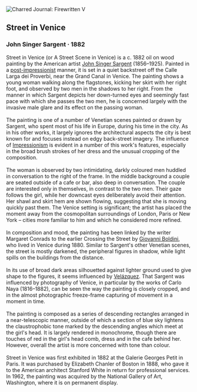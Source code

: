<div class="artwork-of-the-day">
  <div class="container">
    <div class="img-wrapper">
      <img
        src="https://uploads3.wikiart.org/images/john-singer-sargent/street-in-venice-1882.jpg!Large.jpg"
        alt="Charred Journal: Firewritten V" />
    </div>
    <div class="artwork-detail">
      <div class="artwork-origin"> 
        <h2 class="artwork-name">Street in Venice</h2>
        <h3 class="artist">
          John Singer Sargent
                    ·  1882
        </h3>
      </div>
      <p class="description">
        <span class="artwork-description-text ng-binding" ng-bind-html="viewModel.ArtworkOfTheDay.Description | unsafe">Street in Venice (or A Street Scene in Venice) is a c. 1882 oil on wood painting by the American artist <a target="_blank" href="/en/john-singer-sargent">John Singer Sargent</a> (1856–1925). Painted in a <a target="_blank" href="/en/artists-by-art-movement/post-impressionism">post-impressionist</a> manner, it is set in a quiet backstreet off the Calle Larga dei Proverbi, near the Grand Canal in Venice. The painting shows a young woman walking along the flagstones, kicking her skirt with her right foot, and observed by two men in the shadows to her right. From the manner in which Sargent depicts her down-turned eyes and seemingly fast pace with which she passes the two men, he is concerned largely with the invasive male glare and its effect on the passing woman.
<br>
<br>The painting is one of a number of Venetian scenes painted or drawn by Sargent, who spent most of his life in Europe, during his time in the city. As in his other works, it largely ignores the architectural aspects the city is best known for and focuses instead on edgy back-street imagery. The influence of <a target="_blank" href="/en/artists-by-art-movement/impressionism">Impressionism</a> is evident in a number of this work's features, especially in the broad brush strokes of her dress and the unusual cropping of the composition.
<br>
<br>The woman is observed by two intimidating, darkly coloured men huddled in conversation to the right of the frame. In the middle background a couple are seated outside of a cafe or bar, also deep in conversation. The couple are interested only in themselves, in contrast to the two men. Their gaze follows the girl, while her downcast eyes deliberately avoid their attention. Her shawl and skirt hem are shown flowing, suggesting that she is moving quickly past them. The Venice setting is significant; the artist has placed the moment away from the cosmopolitan surroundings of London, Paris or New York&nbsp;– cities more familiar to him and which he considered more refined.
<br>
<br>In composition and mood, the painting has been linked by the writer Margaret Conrads to the earlier Crossing the Street by <a target="_blank" href="/en/giovanni-boldini">Giovanni Boldini</a>, who lived in Venice during 1880. Similar to Sargent's other Venetian scenes, the street is mostly darkened, the peripheral figures in shadow, while light spills on the buildings from the distance.
<br>
<br>In its use of broad dark areas silhouetted against lighter ground used to give shape to the figures, it seems influenced by <a target="_blank" href="/en/diego-velazquez">Velázquez</a>. That Sargent was influenced by photography of Venice, in particular by the works of Carlo Naya (1816–1882), can be seen the way the painting is closely cropped, and in the almost photographic freeze-frame capturing of movement in a moment in time.
<br>
<br>The painting is composed as a series of descending rectangles arranged in a near-telescopic manner, outside of which a section of blue sky lightens the claustrophobic tone marked by the descending angles which meet at the girl's head. It is largely rendered in monochrome, though there are touches of red in the girl's head comb, dress and in the cafe behind her. However, overall the artist is more concerned with tone than colour.
<br>
<br>Street in Venice was first exhibited in 1882 at the Galerie Georges Petit in Paris. It was purchased by Elizabeth Chanler of Boston in 1888, who gave it to the American architect Stanford White in return for professional services. In 1962, the painting was acquired by the National Gallery of Art, Washington, where it is on permanent display.</span>
                        <div class="text-shadow-container" ng-show="showShadow" style=""></div>
      </p>
    </div>
  </div>

</div>
